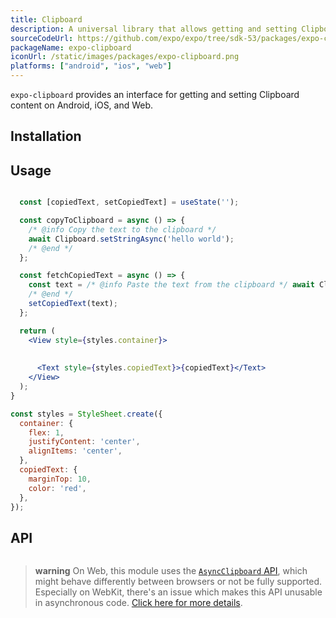 ```yaml
---
title: Clipboard
description: A universal library that allows getting and setting Clipboard content.
sourceCodeUrl: https://github.com/expo/expo/tree/sdk-53/packages/expo-clipboard
packageName: expo-clipboard
iconUrl: /static/images/packages/expo-clipboard.png
platforms: ["android", "ios", "web"]
---
```


`expo-clipboard` provides an interface for getting and setting Clipboard content on Android, iOS, and Web.

## Installation

## Usage

```jsx

  const [copiedText, setCopiedText] = useState('');

  const copyToClipboard = async () => {
    /* @info Copy the text to the clipboard */
    await Clipboard.setStringAsync('hello world');
    /* @end */
  };

  const fetchCopiedText = async () => {
    const text = /* @info Paste the text from the clipboard */ await Clipboard.getStringAsync();
    /* @end */
    setCopiedText(text);
  };

  return (
    <View style={styles.container}>
      
      
      <Text style={styles.copiedText}>{copiedText}</Text>
    </View>
  );
}

const styles = StyleSheet.create({
  container: {
    flex: 1,
    justifyContent: 'center',
    alignItems: 'center',
  },
  copiedText: {
    marginTop: 10,
    color: 'red',
  },
});
```

## API

```js

```

> **warning** On Web, this module uses the [`AsyncClipboard` API](https://developer.mozilla.org/en-US/docs/Web/API/Clipboard_API),
> which might behave differently between browsers or not be fully supported.
> Especially on WebKit, there's an issue which makes this API unusable in asynchronous code.
> [Click here for more details](https://bugs.webkit.org/show_bug.cgi?id=222262).